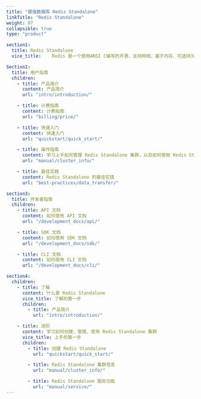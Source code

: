 ```yaml
---
title: "键值数据库 Redis Standalone"
linkTitle: "Redis Standalone"
weight: 07
collapsible: true
type: "product"

section1:
  title: Redis Standalone
  vice_title:    Redis 是一个使用ANSI C编写的开源、支持网络、基于内存、可选持久性的键值对存储数据库。Redis Standalone on shanhe 将 Redis 封装成 App，采用 Redis 最近的稳定版本 3.2.9 构建，支持在 AppCenter 上一键部署，在原生 Redis 的基础上增加了其易用性、高可用的特性。

Section2:
  title: 用户指南
  children:
    - title: 产品简介
      content: 产品简介
      url: "intro/introduction/"

    - title: 计费指南
      content: 计费指南
      url: "billing/price/"

    - title: 快速入门
      content: 快速入门
      url: "quickstart/quick_start/"

    - title: 操作指南
      content: 学习上手如何管理 Redis Standalone 集群，以及如何使用 Redis Standalone 提供的相关服务等。
      url: "manual/cluster_info/"

    - title: 最佳实践
      content: Redis Standalone 的最佳实践
      url: "best-practices/data_transfer/"

section3:
  title: 开发者指南
  children:
    - title: API 文档
      content: 如何使用 API 文档
      url: "/development_docs/api/"

    - title: SDK 文档
      content: 如何使用 SDK 文档
      url: "/development_docs/sdk/"

    - title: CLI 文档
      content: 如何使用 CLI 文档
      url: "/development_docs/cli/"

section4:
  children:
    - title: 了解
      content: 什么是 Redis Standalone
      vice_title: 了解的第一步
      children:
        - title: 产品简介
          url: "intro/introduction/"

    - title: 进阶
      content: 学习如何创建、管理、使用 Redis Standalone 集群
      vice_title: 上手的第一步
      children: 
        - title: 创建 Redis Standalone
          url: "quickstart/quick_start/"

        - title: Redis Standalone 集群信息
          url: "manual/cluster_info/"

        - title: Redis Standalone 服务功能
          url: "manual/service/"
---
```



<!-- type: "product" 这个参数表明这是一个产品index页面 -->
<!-- section1 为产品index页面 主标题 副标题 video  video_img为视频图片  -->
<!-- section2 为产品index页面 第一个大块的用户文档配置  -->
<!-- section3 为产品index页面 第二个大块的开发者文档配置  -->
<!-- section4 为产品index页面 第三个大块的学习路径配置  -->